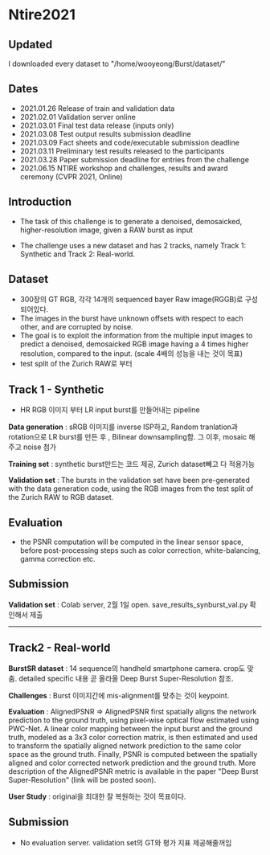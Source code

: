 # Ntire2021

## Updated

I downloaded every dataset to "/home/wooyeong/Burst/dataset/"

## Dates
* 2021.01.26 Release of train and validation data  
* 2021.02.01 Validation server online  
* 2021.03.01 Final test data release (inputs only)  
* 2021.03.08 Test output results submission deadline  
* 2021.03.09 Fact sheets and code/executable submission deadline  
* 2021.03.11 Preliminary test results released to the participants  
* 2021.03.28 Paper submission deadline for entries from the challenge  
* 2021.06.15 NTIRE workshop and challenges, results and award ceremony (CVPR 2021, Online)  


## Introduction

* The task of this challenge is to generate a denoised, demosaicked, higher-resolution image, given a RAW burst as input

* The challenge uses a new dataset and has 2 tracks, namely Track 1: Synthetic and Track 2: Real-world.

## Dataset

* 300장의 GT RGB, 각각 14개의 sequenced bayer Raw image(RGGB)로 구성되어있다.
* The images in the burst have unknown offsets with respect to each other, and are corrupted by noise.
* The goal is to exploit the information from the multiple input images to predict a denoised, demosaicked RGB image having a 4 times higher resolution, compared to the input. (scale 4배의 성능을 내는 것이 목표)
* test split of the Zurich RAW로 부터 

## Track 1 - Synthetic

* HR RGB 이미지 부터 LR input burst를 만들어내는 pipeline

**Data generation** : sRGB 이미지를 inverse ISP하고, Random tranlation과 rotation으로 LR burst를 만든 후 , Bilinear downsampling함. 그 이후, mosaic 해주고 noise 첨가

**Training set** : synthetic burst만드는 코드 제공, Zurich dataset빼고 다 적용가능

**Validation set** : The bursts in the validation set have been pre-generated with the data generation code, using the RGB images from the test split of the Zurich RAW to RGB dataset.

## Evaluation

*  the PSNR computation will be computed in the linear sensor space, before post-processing steps such as color correction, white-balancing, gamma correction etc.

## Submission

**Validation set** : Colab server, 2월 1일 open. save_results_synburst_val.py 확인해서 제출

---

## Track2 - Real-world

**BurstSR dataset** : 14 sequence의 handheld smartphone camera. crop도 맞춤. detailed specific 내용 곧 올라올 Deep Burst Super-Resolution 참조.

**Challenges** : Burst 이미지간에 mis-alignment를 맞추는 것이 keypoint.

**Evaluation** : AlignedPSNR => AlignedPSNR first spatially aligns the network prediction to the ground truth, using pixel-wise optical flow estimated using PWC-Net. A linear color mapping between the input burst and the ground truth, modeled as a 3x3 color correction matrix, is then estimated and used to transform the spatially aligned network prediction to the same color space as the ground truth. Finally, PSNR is computed between the spatially aligned and color corrected network prediction and the ground truth. More description of the AlignedPSNR metric is available in the paper "Deep Burst Super-Resolution" (link will be posted soon).

**User Study** : original을 최대한 잘 복원하는 것이 목표이다.

## Submission

* No evaluation server. validation set의 GT와 평가 지표 제공해줄꺼임



